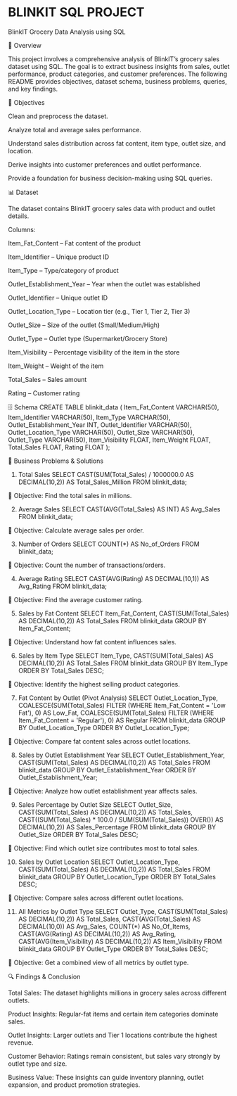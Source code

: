 # BLINKIT SQL PROJECT
BlinkIT Grocery Data Analysis using SQL

📌 Overview

This project involves a comprehensive analysis of BlinkIT’s grocery sales dataset using SQL.
The goal is to extract business insights from sales, outlet performance, product categories, and customer preferences.
The following README provides objectives, dataset schema, business problems, queries, and key findings.

🎯 Objectives

Clean and preprocess the dataset.

Analyze total and average sales performance.

Understand sales distribution across fat content, item type, outlet size, and location.

Derive insights into customer preferences and outlet performance.

Provide a foundation for business decision-making using SQL queries.

📊 Dataset

The dataset contains BlinkIT grocery sales data with product and outlet details.

Columns:

Item_Fat_Content – Fat content of the product

Item_Identifier – Unique product ID

Item_Type – Type/category of product

Outlet_Establishment_Year – Year when the outlet was established

Outlet_Identifier – Unique outlet ID

Outlet_Location_Type – Location tier (e.g., Tier 1, Tier 2, Tier 3)

Outlet_Size – Size of the outlet (Small/Medium/High)

Outlet_Type – Outlet type (Supermarket/Grocery Store)

Item_Visibility – Percentage visibility of the item in the store

Item_Weight – Weight of the item

Total_Sales – Sales amount

Rating – Customer rating

🗄️ Schema
CREATE TABLE blinkit_data (
    Item_Fat_Content           VARCHAR(50),
    Item_Identifier            VARCHAR(50),
    Item_Type                  VARCHAR(50),
    Outlet_Establishment_Year  INT,
    Outlet_Identifier          VARCHAR(50),
    Outlet_Location_Type       VARCHAR(50),
    Outlet_Size                VARCHAR(50),
    Outlet_Type                VARCHAR(50),
    Item_Visibility            FLOAT,
    Item_Weight                FLOAT,
    Total_Sales                FLOAT,
    Rating                     FLOAT
);

🧩 Business Problems & Solutions
1. Total Sales
SELECT CAST(SUM(Total_Sales) / 1000000.0 AS DECIMAL(10,2)) AS Total_Sales_Million
FROM blinkit_data;


📌 Objective: Find the total sales in millions.

2. Average Sales
SELECT CAST(AVG(Total_Sales) AS INT) AS Avg_Sales
FROM blinkit_data;


📌 Objective: Calculate average sales per order.

3. Number of Orders
SELECT COUNT(*) AS No_of_Orders
FROM blinkit_data;


📌 Objective: Count the number of transactions/orders.

4. Average Rating
SELECT CAST(AVG(Rating) AS DECIMAL(10,1)) AS Avg_Rating
FROM blinkit_data;


📌 Objective: Find the average customer rating.

5. Sales by Fat Content
SELECT Item_Fat_Content, CAST(SUM(Total_Sales) AS DECIMAL(10,2)) AS Total_Sales
FROM blinkit_data
GROUP BY Item_Fat_Content;


📌 Objective: Understand how fat content influences sales.

6. Sales by Item Type
SELECT Item_Type, CAST(SUM(Total_Sales) AS DECIMAL(10,2)) AS Total_Sales
FROM blinkit_data
GROUP BY Item_Type
ORDER BY Total_Sales DESC;


📌 Objective: Identify the highest selling product categories.

7. Fat Content by Outlet (Pivot Analysis)
SELECT Outlet_Location_Type,
    COALESCE(SUM(Total_Sales) FILTER (WHERE Item_Fat_Content = 'Low Fat'), 0) AS Low_Fat,
    COALESCE(SUM(Total_Sales) FILTER (WHERE Item_Fat_Content = 'Regular'), 0) AS Regular
FROM blinkit_data
GROUP BY Outlet_Location_Type
ORDER BY Outlet_Location_Type;


📌 Objective: Compare fat content sales across outlet locations.

8. Sales by Outlet Establishment Year
SELECT Outlet_Establishment_Year, CAST(SUM(Total_Sales) AS DECIMAL(10,2)) AS Total_Sales
FROM blinkit_data
GROUP BY Outlet_Establishment_Year
ORDER BY Outlet_Establishment_Year;


📌 Objective: Analyze how outlet establishment year affects sales.

9. Sales Percentage by Outlet Size
SELECT 
    Outlet_Size, 
    CAST(SUM(Total_Sales) AS DECIMAL(10,2)) AS Total_Sales,
    CAST((SUM(Total_Sales) * 100.0 / SUM(SUM(Total_Sales)) OVER()) AS DECIMAL(10,2)) AS Sales_Percentage
FROM blinkit_data
GROUP BY Outlet_Size
ORDER BY Total_Sales DESC;


📌 Objective: Find which outlet size contributes most to total sales.

10. Sales by Outlet Location
SELECT Outlet_Location_Type, CAST(SUM(Total_Sales) AS DECIMAL(10,2)) AS Total_Sales
FROM blinkit_data
GROUP BY Outlet_Location_Type
ORDER BY Total_Sales DESC;


📌 Objective: Compare sales across different outlet locations.

11. All Metrics by Outlet Type
SELECT Outlet_Type, 
       CAST(SUM(Total_Sales) AS DECIMAL(10,2)) AS Total_Sales,
       CAST(AVG(Total_Sales) AS DECIMAL(10,0)) AS Avg_Sales,
       COUNT(*) AS No_Of_Items,
       CAST(AVG(Rating) AS DECIMAL(10,2)) AS Avg_Rating,
       CAST(AVG(Item_Visibility) AS DECIMAL(10,2)) AS Item_Visibility
FROM blinkit_data
GROUP BY Outlet_Type
ORDER BY Total_Sales DESC;


📌 Objective: Get a combined view of all metrics by outlet type.

🔍 Findings & Conclusion

Total Sales: The dataset highlights millions in grocery sales across different outlets.

Product Insights: Regular-fat items and certain item categories dominate sales.

Outlet Insights: Larger outlets and Tier 1 locations contribute the highest revenue.

Customer Behavior: Ratings remain consistent, but sales vary strongly by outlet type and size.

Business Value: These insights can guide inventory planning, outlet expansion, and product promotion strategies.
